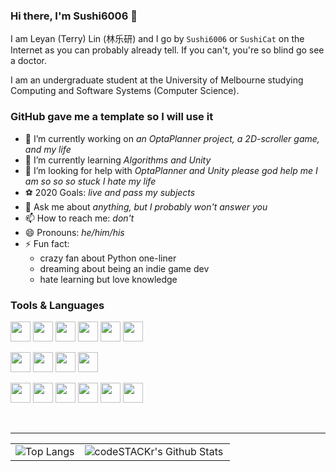### Hi there, I'm Sushi6006 👋

<!--**Sushi6006/Sushi6006** is a ✨ _special_ ✨ repository because its `README.md` (this file) appears on your GitHub profile.-->

I am Leyan (Terry) Lin (林乐研) and I go by `Sushi6006` or `SushiCat` on the Internet as you can probably already tell. If you can't, you're so blind go see a doctor.

I am an undergraduate student at the University of Melbourne studying Computing and Software Systems (Computer Science). 

### GitHub gave me a template so I will use it
- 🔭 I’m currently working on *an OptaPlanner project, a 2D-scroller game, and my life*
- 🌱 I’m currently learning *Algorithms and Unity*
- 🤔 I’m looking for help with *OptaPlanner and Unity please god help me I am so so so stuck I hate my life*
- ⚽️ 2020 Goals: *live and pass my subjects*
- 💬 Ask me about *anything, but I probably won't answer you*
- 📫 How to reach me: *don't*
- 😄 Pronouns: *he/him/his*
- ⚡ Fun fact:
  - crazy fan about Python one-liner
  - dreaming about being an indie game dev
  - hate learning but love knowledge

### Tools & Languages
<p>
  <img height="32" width="32" src="https://cdn.jsdelivr.net/npm/simple-icons@v3/icons/apple.svg"/>
  <img height="32" width="32" src="https://cdn.jsdelivr.net/npm/simple-icons@v3/icons/visualstudiocode.svg"/>
  <img height="32" width="32" src="https://cdn.jsdelivr.net/npm/simple-icons@v3/icons/github.svg"/>
  <img height="32" width="32" src="https://cdn.jsdelivr.net/npm/simple-icons@v3/icons/git.svg"/>
  <img height="32" width="32" src="https://cdn.jsdelivr.net/npm/simple-icons@v3/icons/discord.svg"/>
  <img height="32" width="32" src="https://cdn.jsdelivr.net/npm/simple-icons@v3/icons/atom.svg"/>
</p>
<p>
  <img height="32" width="32" src="https://cdn.jsdelivr.net/npm/simple-icons@v3/icons/adobephotoshop.svg"/>
  <img height="32" width="32" src="https://cdn.jsdelivr.net/npm/simple-icons@v3/icons/adobexd.svg"/>
  <img height="32" width="32" src="https://cdn.jsdelivr.net/npm/simple-icons@v3/icons/vsco.svg"/>
  <img height="32" width="32" src="https://cdn.jsdelivr.net/npm/simple-icons@v3/icons/spotify.svg"/>
</p>
<p>
  <img height="32" width="32" src="https://cdn.jsdelivr.net/npm/simple-icons@v3/icons/python.svg"/>
  <img height="32" width="32" src="https://cdn.jsdelivr.net/npm/simple-icons@v3/icons/c.svg"/>
  <img height="32" width="32" src="https://cdn.jsdelivr.net/npm/simple-icons@v3/icons/csharp.svg"/>
  <img height="32" width="32" src="https://cdn.jsdelivr.net/npm/simple-icons@v3/icons/java.svg"/>
  <img height="32" width="32" src="https://cdn.jsdelivr.net/npm/simple-icons@v3/icons/markdown.svg"/>
  <img height="32" width="32" src="https://cdn.jsdelivr.net/npm/simple-icons@v3/icons/mysql.svg"/>
</p>

<!--
<table border="0" bgcolor="#ffffff" cellspacing="3">
  <tr>
    <td><img height="32" width="32" src="https://cdn.jsdelivr.net/npm/simple-icons@v3/icons/apple.svg"/></td>
    <td><img height="32" width="32" src="https://cdn.jsdelivr.net/npm/simple-icons@v3/icons/visualstudiocode.svg"/></td>
    <td><img height="32" width="32" src="https://cdn.jsdelivr.net/npm/simple-icons@v3/icons/github.svg"/></td>
    <td><img height="32" width="32" src="https://cdn.jsdelivr.net/npm/simple-icons@v3/icons/git.svg"/></td>
    <td><img height="32" width="32" src="https://cdn.jsdelivr.net/npm/simple-icons@v3/icons/discord.svg"/></td>
    <td><img height="32" width="32" src="https://cdn.jsdelivr.net/npm/simple-icons@v3/icons/atom.svg"/></td>
  </tr>
  <tr>
    <td><img height="32" width="32" src="https://cdn.jsdelivr.net/npm/simple-icons@v3/icons/adobephotoshop.svg"/></td>
    <td><img height="32" width="32" src="https://cdn.jsdelivr.net/npm/simple-icons@v3/icons/adobexd.svg"/></td>
    <td><img height="32" width="32" src="https://cdn.jsdelivr.net/npm/simple-icons@v3/icons/vsco.svg"/></td>
    <td><img height="32" width="32" src="https://cdn.jsdelivr.net/npm/simple-icons@v3/icons/spotify.svg"/></td>
  </tr>
  <tr>
    <td><img height="32" width="32" src="https://cdn.jsdelivr.net/npm/simple-icons@v3/icons/python.svg"/></td>
    <td><img height="32" width="32" src="https://cdn.jsdelivr.net/npm/simple-icons@v3/icons/c.svg"/></td>
    <td><img height="32" width="32" src="https://cdn.jsdelivr.net/npm/simple-icons@v3/icons/csharp.svg"/></td>
    <td><img height="32" width="32" src="https://cdn.jsdelivr.net/npm/simple-icons@v3/icons/java.svg"/></td>
    <td><img height="32" width="32" src="https://cdn.jsdelivr.net/npm/simple-icons@v3/icons/markdown.svg"/></td>
    <td><img height="32" width="32" src="https://cdn.jsdelivr.net/npm/simple-icons@v3/icons/mysql.svg"/></td>
  </tr>
</table>
-->
<br>

--- 

<table border="0" cellspacing="3">
  <tr valign="top">
    <td><img src="https://github-readme-stats.vercel.app/api/top-langs/?username=sushi6006&hide=html&layout=compact" alt="Top Langs"></td>
    <td><img align="left" alt="codeSTACKr's Github Stats" src="https://github-readme-stats.codestackr.vercel.app/api?username=Sushi6006&show_icons=true&hide_border=true" /></td>
  </tr>
</table>

